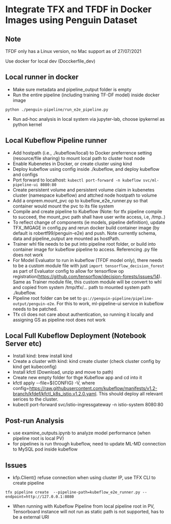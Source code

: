 # Integrate TFX and TFDF in Docker Images using Penguin Dataset

## Note

TFDF only has a Linux version, no Mac support as of 27/07/2021

Use docker for local dev (Docckerfile_dev)

## Local runner in docker

- Make sure metadata and pipeline_output folder is empty
- Run the entire pipeline (including training TF-DF model) inside docker image

```
python ./penguin-pipeline/run_e2e_pipeline.py
```

- Run ad-hoc analysis in local system via jupyter-lab, choose ipykernel as python kernel

## Local Kubeflow Pipeline runner

- Add hostpath (i.e., ./kubeflow/local) to Docker preferrence setting (resource/file sharing) to mount local path to cluster host node
- Enable Kubenetes in Docker, or create cluster using kind
- Deploy kubeflow using config inside ./kubeflow, and deploy kubeflow and configs
- Port forward to localhost: `kubectl port-forward -n kubeflow svc/ml-pipeline-ui 8080:80`
- Create persistent volume and persistent volume claim in kubenetes cluster (namespace kubeflow) and attched node hostpath to volume
- Add a onprem.mount_pvc op to kubeflow_e2e_runner.py so that container would mount the pvc to its file system
- Compile and create pipeline to Kubeflow (Note: for tfx pipeline compile to succeed, the mount_pvc path shall have user write access, i.e, /tmp..)
- To reflect change of components (ie models, pipeline definition), update TFX_IMGAGE in config.py and rerun docker build container image (by default is robertf99/penguin-e2e) and push. Note currently schema, data and pipeline_output are mounted as hostPath.
- Trainer whl file needs to be put into pipeline root folder, or build into container image for kubeflow pipeline to access. Referencing .py file does not work
- For Model Evaluator to run in kubeflow (TFDF model only), there needs to be a custom module file with just `import tensorflow_decision_forest` as part of Evaluator config to allow for tensorflow op registration(https://github.com/tensorflow/decision-forests/issues/14). Same as Trainer module file, this custom module will be convert to whl and copied from system /tmp/tfx/... path to mounted system path ./kubeflow.
- Pipeline root folder can be set to `gs://penguin-pipeline/pipeline-output/penguin-e2e`. For this to work, ml-pipeline-ui service in kubeflow needs to be patched.
- Tfx cli does not care about authentication, so running it locally and assigning GS as pipeline root does not work

## Local Full Kubeflow Deployment (Notebook Server etc)

- Install kind: brew install kind
- Create a cluster with kind: kind create cluster (check cluster config by kind get kubeconfig)
- Install kfctl (Download, unzip and move to path)
- Create new empty folder for thge Kubeflow app and cd into it
- kfctl apply --file=${CONFIG} -V, where config=https://raw.githubusercontent.com/kubeflow/manifests/v1.2-branch/kfdef/kfctl_k8s_istio.v1.2.0.yaml. This should deploy all relevant serices to the cluster.
- kubectl port-forward svc/istio-ingressgateway -n istio-system 8080:80

## Post-run Analysis

- use examine_outputs.ipynb to analyze model performance (when pipeline root is local PV)
- for pipelines is run through kubeflow, need to update ML-MD connection to MySQL pod inside kubeflow

## Issues

- kfp.Client() refuse connection when using cluster IP, use TFX CLI to create pipeline

```
tfx pipeline create  --pipeline-path=kubeflow_e2e_runner.py --endpoint=http://127.0.0.1:8080
```

- When running with Kubeflow Pipeline from local pipeline root in PV, Tensorboard instance will not run as static path is not supported, has to be a external URI
